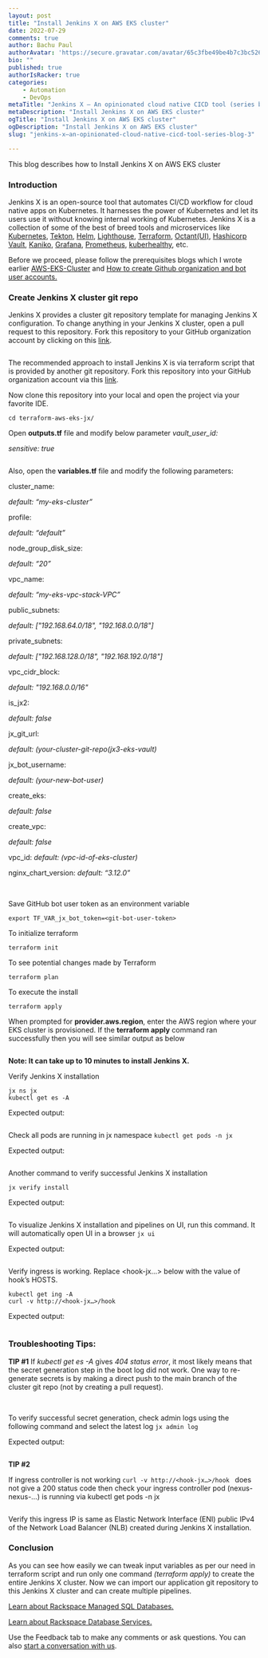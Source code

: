 ```yaml
---
layout: post
title: "Install Jenkins X on AWS EKS cluster"
date: 2022-07-29
comments: true
author: Bachu Paul
authorAvatar: 'https://secure.gravatar.com/avatar/65c3fbe49be4b7c3bc5269c45460a22a'
bio: ""
published: true
authorIsRacker: true
categories:
    - Automation
    - DevOps
metaTitle: "Jenkins X – An opinionated cloud native CICD tool (series blog-3)"
metaDescription: "Install Jenkins X on AWS EKS cluster"
ogTitle: "Install Jenkins X on AWS EKS cluster"
ogDescription: "Install Jenkins X on AWS EKS cluster"
slug: "jenkins-x–an-opinionated-cloud-native-cicd-tool-series-blog-3"

---
```


This blog describes how to Install Jenkins X on AWS EKS cluster

<!--more-->

### Introduction

Jenkins X is an open-source tool that automates CI/CD workflow for cloud native apps on Kubernetes. It harnesses the power of Kubernetes and let its users use it without knowing internal working of Kubernetes. Jenkins X is a collection of some of the best of breed tools and microservices like [Kubernetes](https://kubernetes.io/), [Tekton](https://tekton.dev/), [Helm](https://helm.sh/), [Lighthouse](https://github.com/jenkins-x/lighthouse), [Terraform](https://www.terraform.io/), [Octant(UI)](https://octant.dev/), [Hashicorp Vault](https://www.vaultproject.io/), [Kaniko](https://github.com/GoogleContainerTools/kaniko), [Grafana](https://grafana.com/), [Prometheus](https://prometheus.io/), [kuberhealthy](https://github.com/kuberhealthy/kuberhealthy),  etc.

Before we proceed, please follow the prerequisites blogs which I wrote earlier [AWS-EKS-Cluster](https://docs.rackspace.com/blog/creating-a-kubernetes-cluster-on-aws-eks/) and [How to create Github organization and bot user accounts.](https://docs.rackspace.com/blog/jenkins-x-an-opinionated-cloud-native-ci-cd-tool-series-blog-2/)


### Create Jenkins X cluster git repo

Jenkins X provides a cluster git repository template for managing Jenkins X configuration. To change anything in your Jenkins X cluster, open a pull request to this repository. Fork this repository to your GitHub organization account by clicking on this [link](https://github.com/jx3-gitops-repositories/jx3-eks-vault/generate). 

<img src=Picture1.png title="" alt="">

The recommended approach to install Jenkins X is via terraform script that is provided by another git repository. Fork this repository into your GitHub organization account via this [link](https://github.com/jenkins-x/terraform-aws-eks-jx).

Now clone this repository into your local and open the project via your favorite IDE.

`cd terraform-aws-eks-jx/`

Open **outputs.tf** file and modify below parameter
*vault_user_id:*

*sensitive: true*

<img src=Picture2.png title="" alt="">

Also, open the **variables.tf** file and modify the following parameters:

cluster_name: 

  _default: “my-eks-cluster”_

profile:

  _default: “default”_

node_group_disk_size:

  _default: “20”_

vpc_name:

  _default: “my-eks-vpc-stack-VPC”_

public_subnets:

  _default: ["192.168.64.0/18", "192.168.0.0/18"]_

private_subnets:

  _default: ["192.168.128.0/18", "192.168.192.0/18"]_

vpc_cidr_block:

  _default: "192.168.0.0/16"_

is_jx2:

  _default: false_

jx_git_url:

  _default: (your-cluster-git-repo(jx3-eks-vault)_

jx_bot_username:

  _default: (your-new-bot-user)_

create_eks:

  _default: false_

create_vpc:

  _default: false_

vpc_id:
  _default: (vpc-id-of-eks-cluster)_

nginx_chart_version:
  _default: “3.12.0”_


<img src=Picture3.png title="" alt="">
<img src=Picture4.png title="" alt="">

Save GitHub bot user token as an environment variable

`export TF_VAR_jx_bot_token=<git-bot-user-token>`

To initialize terraform

`terraform init`

To see potential changes made by Terraform

`terraform plan`

To execute the install

`terraform apply`

When prompted for **provider.aws.region**, enter the AWS region where your EKS cluster is provisioned.
If the **terraform apply** command ran successfully then you will see similar output as below 

<img src=Picture5.png title="" alt="">

**Note: It can take up to 10 minutes to install Jenkins X.**

Verify Jenkins X installation

```
jx ns jx
kubectl get es -A
```

Expected output:

<img src=Picture6.png title="" alt="">

Check all pods are running in jx namespace
`kubectl get pods -n jx`

Expected output:

<img src=Picture7.png title="" alt="">

Another command to verify successful Jenkins X installation

`jx verify install`

Expected output:

<img src=Picture8.png title="" alt="">

To visualize Jenkins X installation and pipelines on UI, run this command. It will automatically open UI in a browser
`jx ui`

Expected output:

<img src=Picture9.png title="" alt="">

Verify ingress is working. Replace <hook-jx…> below with the value of hook’s HOSTS.

```
kubectl get ing -A
curl -v http://<hook-jx…>/hook 
```

Expected output:

<img src=Picture10.png title="" alt="">

### Troubleshooting Tips:

**TIP #1**
If _kubectl get es -A_ gives _404 status error_, it most likely means that the secret generation step in the boot log did not work. One way to re-generate secrets is by making a direct push to the main branch of the cluster git repo (not by creating a pull request).

<img src=Picture11.png title="" alt="">

<img src=Picture12.png title="" alt="">

To verify successful secret generation, check admin logs using the following command and select the latest log
`jx admin log`

Expected output:

<img src=Picture13.png title="" alt="">

**TIP #2**

If ingress controller is not working 
`curl -v http://<hook-jx…>/hook `
does not give a 200 status code then check your ingress controller pod (nexus-nexus-…) is running via kubectl get pods -n jx

<img src=Picture14.png title="" alt="">

Verify this ingress IP is same as Elastic Network Interface (ENI) public IPv4 of the Network Load Balancer (NLB) created during Jenkins X installation. 

### Conclusion

As you can see how easily we can tweak input variables as per our need in terraform script and run only one command *(terraform apply)* to create the entire Jenkins X cluster.
Now we can import our application git repository to this Jenkins X cluster and can create multiple pipelines.



<a class="cta purple" id="cta" href="https://www.rackspace.com/data/managed-sql">Learn about Rackspace Managed SQL Databases.</a>

<a class="cta purple" id="cta" href="https://www.rackspace.com/data/databases"> Learn about Rackspace Database Services.</a>

Use the Feedback tab to make any comments or ask questions. You can also
[start a conversation with us](https://www.rackspace.com/contact).
